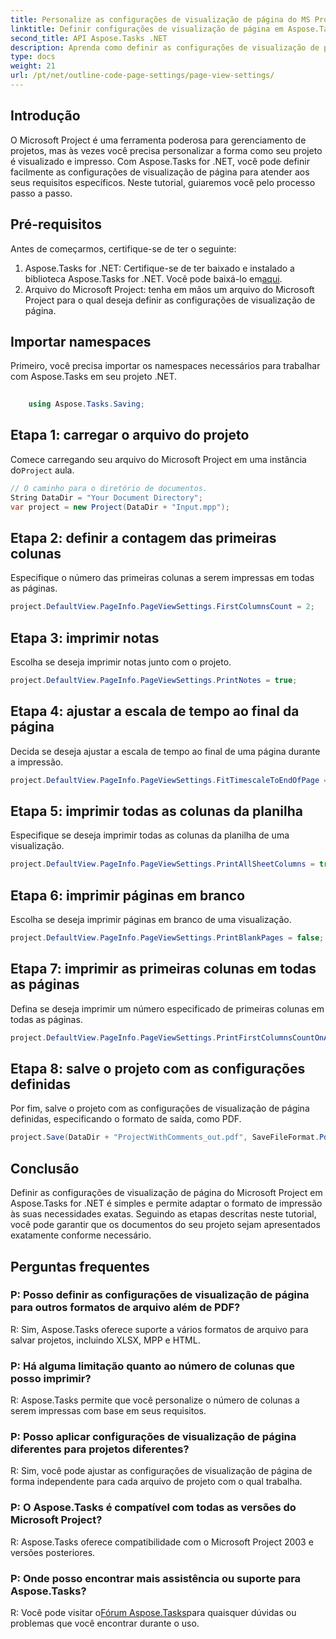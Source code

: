 ```yaml
---
title: Personalize as configurações de visualização de página do MS Project em Aspose.Tasks
linktitle: Definir configurações de visualização de página em Aspose.Tasks
second_title: API Aspose.Tasks .NET
description: Aprenda como definir as configurações de visualização de página em Aspose.Tasks for .NET para personalizar o formato de impressão de seus documentos do Microsoft Project.
type: docs
weight: 21
url: /pt/net/outline-code-page-settings/page-view-settings/
---
```

## Introdução
O Microsoft Project é uma ferramenta poderosa para gerenciamento de projetos, mas às vezes você precisa personalizar a forma como seu projeto é visualizado e impresso. Com Aspose.Tasks for .NET, você pode definir facilmente as configurações de visualização de página para atender aos seus requisitos específicos. Neste tutorial, guiaremos você pelo processo passo a passo.
## Pré-requisitos
Antes de começarmos, certifique-se de ter o seguinte:
1.  Aspose.Tasks for .NET: Certifique-se de ter baixado e instalado a biblioteca Aspose.Tasks for .NET. Você pode baixá-lo em[aqui](https://releases.aspose.com/tasks/net/).
2. Arquivo do Microsoft Project: tenha em mãos um arquivo do Microsoft Project para o qual deseja definir as configurações de visualização de página.

## Importar namespaces
Primeiro, você precisa importar os namespaces necessários para trabalhar com Aspose.Tasks em seu projeto .NET.
```csharp
    
    using Aspose.Tasks.Saving;
```
## Etapa 1: carregar o arquivo do projeto
 Comece carregando seu arquivo do Microsoft Project em uma instância do`Project` aula.
```csharp
// O caminho para o diretório de documentos.
String DataDir = "Your Document Directory";
var project = new Project(DataDir + "Input.mpp");
```
## Etapa 2: definir a contagem das primeiras colunas
Especifique o número das primeiras colunas a serem impressas em todas as páginas.
```csharp
project.DefaultView.PageInfo.PageViewSettings.FirstColumnsCount = 2;
```
## Etapa 3: imprimir notas
Escolha se deseja imprimir notas junto com o projeto.
```csharp
project.DefaultView.PageInfo.PageViewSettings.PrintNotes = true;
```
## Etapa 4: ajustar a escala de tempo ao final da página
Decida se deseja ajustar a escala de tempo ao final de uma página durante a impressão.
```csharp
project.DefaultView.PageInfo.PageViewSettings.FitTimescaleToEndOfPage = true;
```
## Etapa 5: imprimir todas as colunas da planilha
Especifique se deseja imprimir todas as colunas da planilha de uma visualização.
```csharp
project.DefaultView.PageInfo.PageViewSettings.PrintAllSheetColumns = true;
```
## Etapa 6: imprimir páginas em branco
Escolha se deseja imprimir páginas em branco de uma visualização.
```csharp
project.DefaultView.PageInfo.PageViewSettings.PrintBlankPages = false;
```
## Etapa 7: imprimir as primeiras colunas em todas as páginas
Defina se deseja imprimir um número especificado de primeiras colunas em todas as páginas.
```csharp
project.DefaultView.PageInfo.PageViewSettings.PrintFirstColumnsCountOnAllPages = true;
```
## Etapa 8: salve o projeto com as configurações definidas
Por fim, salve o projeto com as configurações de visualização de página definidas, especificando o formato de saída, como PDF.
```csharp
project.Save(DataDir + "ProjectWithComments_out.pdf", SaveFileFormat.Pdf);
```

## Conclusão
Definir as configurações de visualização de página do Microsoft Project em Aspose.Tasks for .NET é simples e permite adaptar o formato de impressão às suas necessidades exatas. Seguindo as etapas descritas neste tutorial, você pode garantir que os documentos do seu projeto sejam apresentados exatamente conforme necessário.
## Perguntas frequentes
### P: Posso definir as configurações de visualização de página para outros formatos de arquivo além de PDF?
R: Sim, Aspose.Tasks oferece suporte a vários formatos de arquivo para salvar projetos, incluindo XLSX, MPP e HTML.
### P: Há alguma limitação quanto ao número de colunas que posso imprimir?
R: Aspose.Tasks permite que você personalize o número de colunas a serem impressas com base em seus requisitos.
### P: Posso aplicar configurações de visualização de página diferentes para projetos diferentes?
R: Sim, você pode ajustar as configurações de visualização de página de forma independente para cada arquivo de projeto com o qual trabalha.
### P: O Aspose.Tasks é compatível com todas as versões do Microsoft Project?
R: Aspose.Tasks oferece compatibilidade com o Microsoft Project 2003 e versões posteriores.
### P: Onde posso encontrar mais assistência ou suporte para Aspose.Tasks?
 R: Você pode visitar o[Fórum Aspose.Tasks](https://forum.aspose.com/c/tasks/15)para quaisquer dúvidas ou problemas que você encontrar durante o uso.